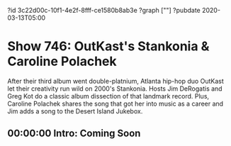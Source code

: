 ?id 3c22d00c-10f1-4e2f-8fff-ce1580b8ab3e
?graph [""]
?pubdate 2020-03-13T05:00

# Show 746: OutKast's Stankonia & Caroline Polachek

After their third album went double-platnium, Atlanta hip-hop duo OutKast let their creativity run wild on 2000's Stankonia. Hosts Jim DeRogatis and Greg Kot do a classic album dissection of that landmark record. Plus, Caroline Polachek shares the song that got her into music as a career and Jim adds a song to the Desert Island Jukebox. 

## 00:00:00 Intro: Coming Soon
